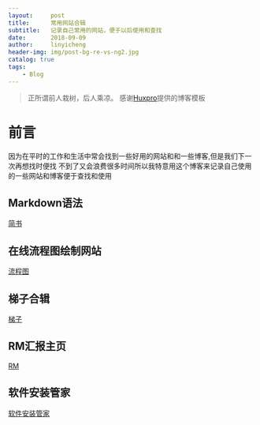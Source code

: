 ```yaml
---
layout:     post
title:      常用网站合辑
subtitle:   记录自己常用的网站，便于以后使用和查找
date:       2018-09-09
author:     linyicheng
header-img: img/post-bg-re-vs-ng2.jpg
catalog: true
tags:
    - Blog
---
```


> 正所谓前人栽树，后人乘凉。
> 感谢[Huxpro](https://github.com/huxpro)提供的博客模板
> 

# 前言
因为在平时的工作和生活中常会找到一些好用的网站和和一些博客,但是我们下一次再想找时便找
不到了又会浪费很多时间所以我特意用这个博客来记录自己使用的一些网站和博客便于查找和使用

## Markdown语法
[简书](https://www.jianshu.com/p/191d1e21f7ed)

## 在线流程图绘制网站
[流程图](https://www.processon.com/)

## 梯子合辑
[梯子](https://www.bennythink.com/all-platform-scientific-internet-all-in-one.html)

## RM汇报主页
[RM]()

## 软件安装管家
[软件安装管家](https://mp.weixin.qq.com/s/zeq1sTmaPsKt7Bsok0Ldrg)
